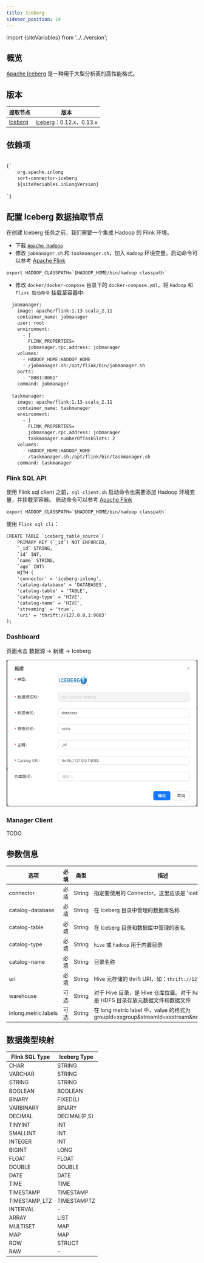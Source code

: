 ```yaml
---
title: Iceberg
sidebar_position: 14
---
```


import {siteVariables} from '../../version';

## 概览

[Apache Iceberg](https://iceberg.apache.org/) 是一种用于大型分析表的高性能格式。

## 版本

| 提取节点                    | 版本                                                   |
|-------------------------|------------------------------------------------------|
| [Iceberg](./iceberg.md) | [Iceberg](https://iceberg.apache.org/)：0.12.x，0.13.x |

## 依赖项

<pre><code parentName="pre">
{`<dependency>
    <groupId>org.apache.inlong</groupId>
    <artifactId>sort-connector-iceberg</artifactId>
    <version>${siteVariables.inLongVersion}</version>
</dependency>
`}
</code></pre>

## 配置 Iceberg 数据抽取节点

在创建 Iceberg 任务之前，我们需要一个集成 Hadoop 的 Flink 环境。

- 下载 [`Apache Hadoop`](https://hadoop.apache.org/releases.html)
- 修改 `jobmanager.sh` 和 `taskmanager.sh`，加入 `Hadoop` 环境变量。启动命令可以参考 [Apache Flink](https://github.com/apache/flink/tree/master/flink-dist/src/main/flink-bin/bin)

```shell
export HADOOP_CLASSPATH=`$HADOOP_HOME/bin/hadoop classpath`
```

- 修改 `docker/docker-compose` 目录下的 `docker-compose.yml`，将 `Hadoop` 和 `Flink 启动命令` 挂载至容器中:

```shell
  jobmanager:
    image: apache/flink:1.13-scala_2.11
    container_name: jobmanager
    user: root
    environment:
      - |
        FLINK_PROPERTIES=
        jobmanager.rpc.address: jobmanager
    volumes:
      - HADOOP_HOME:HADOOP_HOME
      - /jobmanager.sh:/opt/flink/bin/jobmanager.sh
    ports:
      - "8081:8081"
    command: jobmanager

  taskmanager:
    image: apache/flink:1.13-scala_2.11
    container_name: taskmanager
    environment:
      - |
        FLINK_PROPERTIES=
        jobmanager.rpc.address: jobmanager
        taskmanager.numberOfTaskSlots: 2
    volumes:
      - HADOOP_HOME:HADOOP_HOME
      - /taskmanager.sh:/opt/flink/bin/taskmanager.sh
    command: taskmanager
```

### Flink SQL API

使用 Flink sql client 之前，`sql-client.sh` 启动命令也需要添加 Hadoop 环境变量，并挂载至容器。
启动命令可以参考 [Apache Flink](https://github.com/apache/flink/blob/master/flink-table/flink-sql-client/bin/sql-client.sh)

```shell
export HADOOP_CLASSPATH=`$HADOOP_HOME/bin/hadoop classpath`
```

使用 `Flink sql cli`：

```
CREATE TABLE `iceberg_table_source`(
    PRIMARY KEY (`_id`) NOT ENFORCED,
    `_id` STRING,
    `id` INT,
    `name` STRING,
    `age` INT)
    WITH (
    'connector' = 'iceberg-inlong',
    'catalog-database' = 'DATABASES',
    'catalog-table' = 'TABLE',
    'catalog-type' = 'HIVE',
    'catalog-name' = 'HIVE',
    'streaming' = 'true',
    'uri' = 'thrift://127.0.0.1:9083'
);
```

### Dashboard 

页面点击 数据源 → 新建 → Iceberg

![img.png](img/iceberg-source.png)

### Manager Client

TODO

## 参数信息

| 选项                   | 必填  | 类型     | 描述                                                                               |
|----------------------|-----|--------|----------------------------------------------------------------------------------|
| connector            | 必填  | String | 指定要使用的 Connector，这里应该是 'iceberg-inlong'                                          |
| catalog-database     | 必填  | String | 在 Iceberg 目录中管理的数据库名称                                                            |
| catalog-table        | 必填  | String | 在 Iceberg 目录和数据库中管理的表名                                                           |
| catalog-type         | 必填  | String | `hive` 或 `hadoop` 用于内置目录                                                         |
| catalog-name         | 必填  | String | 目录名称                                                                             |
| uri                  | 必填  | String | Hive 元存储的 thrift URI，如：`thrift://127.0.0.1:9083`                                 |
| warehouse            | 可选  | String | 对于 Hive 目录，是 Hive 仓库位置。对于 hadoop 目录，是 HDFS 目录存放元数据文件和数据文件                        |
| inlong.metric.labels | 可选  | String | 在 long metric label 中，value 的格式为 groupId=xxgroup&streamId=xxstream&nodeId=xxnode |

## 数据类型映射

| Flink SQL Type | Iceberg Type |
|----------------|--------------|
| CHAR           | STRING       |
| VARCHAR        | STRING       |
| STRING         | STRING       |
| BOOLEAN        | BOOLEAN      |
| BINARY         | FIXED(L)     |
| VARBINARY      | BINARY       |
| DECIMAL        | DECIMAL(P,S) |
| TINYINT        | INT          |
| SMALLINT       | INT          |
| INTEGER        | INT          |
| BIGINT         | LONG         |
| FLOAT          | FLOAT        |
| DOUBLE         | DOUBLE       |
| DATE           | DATE         |
| TIME           | TIME         |
| TIMESTAMP      | TIMESTAMP    |
| TIMESTAMP_LTZ  | TIMESTAMPTZ  |
| INTERVAL       | -            |
| ARRAY          | LIST         |
| MULTISET       | MAP          |
| MAP            | MAP          |
| ROW            | STRUCT       |
| RAW            | -            |